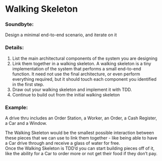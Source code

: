# Walking Skeleton

### Soundbyte:

Design a minimal end-to-end scenario, and iterate on it


### Details:



1. List the main architectural components of the system you are designing
2. Link them together in a walking skeleton. A walking skeleton is a tiny implementation of the system that performs a small end-to-end function. It need not use the final architecture, or even perform everything required, but it should touch each component you identified in the first step.
3. Draw out your walking skeleton and implement it with TDD.
4. Continue to build out from the initial walking skeleton


### Example:

A drive thru includes an Order Station, a Worker, an Order, a Cash Register, a Car and a Window.

The Walking Skeleton would be the smallest possible interaction between these pieces that we can use to link them together - like being able to have a Car drive through and receive a glass of water for free. \
Once the Walking Skeleton is TDD’d you can start building pieces off of it, like the ability for a Car to order more or not get their food if they don’t pay.
